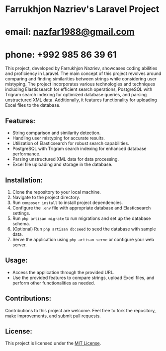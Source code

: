 # Farrukhjon Nazriev's Laravel Project
# email: nazfar1988@gmail.com
# phone: +992 985 86 39 61

This project, developed by Farrukhjon Nazriev, showcases coding abilities and proficiency in Laravel. The main concept of this project revolves around comparing and finding similarities between strings while considering user mistyping. The project incorporates various technologies and techniques including Elasticsearch for efficient search operations, PostgreSQL with Trigram search indexing for optimized database queries, and parsing unstructured XML data. Additionally, it features functionality for uploading Excel files to the database.

## Features:

- String comparison and similarity detection.
- Handling user mistyping for accurate results.
- Utilization of Elasticsearch for robust search capabilities.
- PostgreSQL with Trigram search indexing for enhanced database performance.
- Parsing unstructured XML data for data processing.
- Excel file uploading and storage in the database.

## Installation:

1. Clone the repository to your local machine.
2. Navigate to the project directory.
3. Run `composer install` to install project dependencies.
4. Configure the `.env` file with appropriate database and Elasticsearch settings.
5. Run `php artisan migrate` to run migrations and set up the database schema.
6. (Optional) Run `php artisan db:seed` to seed the database with sample data.
7. Serve the application using `php artisan serve` or configure your web server.

## Usage:

- Access the application through the provided URL.
- Use the provided features to compare strings, upload Excel files, and perform other functionalities as needed.

## Contributions:

Contributions to this project are welcome. Feel free to fork the repository, make improvements, and submit pull requests.

## License:

This project is licensed under the [MIT License](LICENSE).
